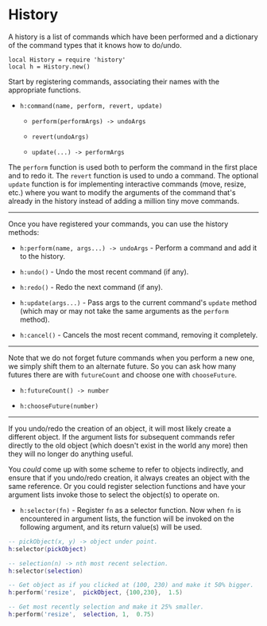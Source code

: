 History
=======

A history is a list of commands which have been performed and a
dictionary of the command types that it knows how to do/undo.

	local History = require 'history'
	local h = History.new()

Start by registering commands, associating their names with
the appropriate functions.

* `h:command(name, perform, revert, update)`

	* `perform(performArgs) -> undoArgs`

	* `revert(undoArgs)`

	* `update(...) -> performArgs`

The `perform` function is used both to perform the command in
the first place and to redo it.  The `revert` function is used
to undo a command.  The optional `update` function is for
implementing interactive commands (move, resize, etc.) where you
want to modify the arguments of the command that's already in
the history instead of adding a million tiny move commands.

----

Once you have registered your commands, you can use the history
methods:

* `h:perform(name, args...) -> undoArgs` - Perform a command and
  add it to the history.

* `h:undo()` - Undo the most recent command (if any).

* `h:redo()` - Redo the next command (if any).

* `h:update(args...)` - Pass args to the current command's
  `update` method (which may or may not take the same arguments
  as the `perform` method).

* `h:cancel()` - Cancels the most recent command, removing it
  completely.

----

Note that we do not forget future commands when you perform a
new one, we simply shift them to an alternate future.  So you
can ask how many futures there are with `futureCount` and choose
one with `chooseFuture`.

* `h:futureCount() -> number`

* `h:chooseFuture(number)`

----

If you undo/redo the creation of an object, it will most likely
create a different object.  If the argument lists for subsequent
commands refer directly to the old object (which doesn't exist
in the world any more) then they will no longer do anything
useful.

You *could* come up with some scheme to refer to objects
indirectly, and ensure that if you undo/redo creation, it always
creates an object with the same reference.  Or you could
register selection functions and have your argument lists invoke
those to select the object(s) to operate on.

* `h:selector(fn)` - Register `fn` as a selector function.  Now
  when `fn` is encountered in argument lists, the function will
  be invoked on the following argument, and its return value(s)
  will be used.


```lua
-- pickObject(x, y) -> object under point.
h:selector(pickObject)

-- selection(n) -> nth most recent selection.
h:selector(selection)

-- Get object as if you clicked at (100, 230) and make it 50% bigger.
h:perform('resize',  pickObject, {100,230},  1.5)

-- Get most recently selection and make it 25% smaller.
h:perform('resize',  selection, 1,  0.75)
```
